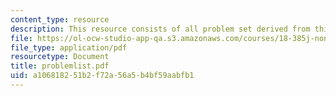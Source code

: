 ```yaml
---
content_type: resource
description: This resource consists of all problem set derived from this master list.
file: https://ol-ocw-studio-app-qa.s3.amazonaws.com/courses/18-385j-nonlinear-dynamics-and-chaos-fall-2004/a106818251b2f72a56a5b4bf59aabfb1_problemlist.pdf
file_type: application/pdf
resourcetype: Document
title: problemlist.pdf
uid: a1068182-51b2-f72a-56a5-b4bf59aabfb1
---
```

